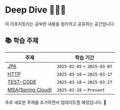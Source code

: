 # Deep Dive 🏊‍♂️🌊

이 리포지토리는 공부한 내용을 정리하고 공유하는 공간입니다.

## 📚 학습 주제

| 주제                                 | 학습 기간                   |
| ------------------------------------ | --------------------------- |
| [JPA](./JPA/README.md)               | `2025-02-05` ~ `2025-03-07` |
| [HTTP](./HTTP/README.md)             | `2025-03-10` ~ `2025-03-17` |
| [TEST-CODE](./TEST-CODE/README.md)   | `2025-03-18` ~ `2025-03-27` |
| [MSA(Spring Cloud)](./MSA/README.md) | `2025-03-28` ~ `Present`    |

추후 새로운 주제를 추가하면서 업데이트할 예정입니다. 🚀
